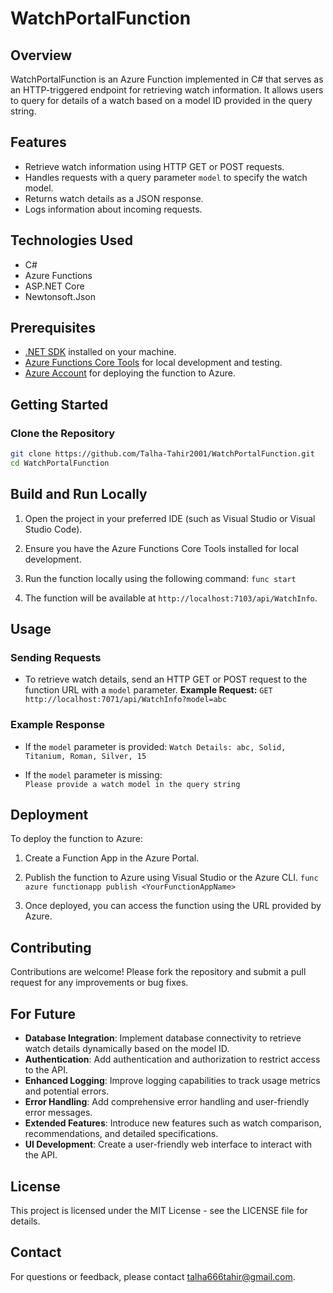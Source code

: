 # WatchPortalFunction

## Overview

WatchPortalFunction is an Azure Function implemented in C# that serves as an HTTP-triggered endpoint for retrieving watch information. It allows users to query for details of a watch based on a model ID provided in the query string.

## Features

- Retrieve watch information using HTTP GET or POST requests.
- Handles requests with a query parameter `model` to specify the watch model.
- Returns watch details as a JSON response.
- Logs information about incoming requests.

## Technologies Used

- C#
- Azure Functions
- ASP.NET Core
- Newtonsoft.Json

## Prerequisites

- [.NET SDK](https://dotnet.microsoft.com/download) installed on your machine.
- [Azure Functions Core Tools](https://learn.microsoft.com/en-us/azure/azure-functions/functions-run-local) for local development and testing.
- [Azure Account](https://azure.microsoft.com/free/) for deploying the function to Azure.

## Getting Started

### Clone the Repository

```bash
git clone https://github.com/Talha-Tahir2001/WatchPortalFunction.git
cd WatchPortalFunction
```
## Build and Run Locally

1.  Open the project in your preferred IDE (such as Visual Studio or Visual Studio Code).
    
2.  Ensure you have the Azure Functions Core Tools installed for local development.
    
3.  Run the function locally using the following command:
		`func start`		
4. The function will be available at 			`http://localhost:7103/api/WatchInfo`.
## Usage

### Sending Requests

-   To retrieve watch details, send an HTTP GET or POST request to the function URL with a `model` parameter.
**Example Request:**
`GET http://localhost:7071/api/WatchInfo?model=abc`
### Example Response
-   If the `model` parameter is provided:
    `Watch Details: abc, Solid, Titanium, Roman, Silver, 15` 
    
-   If the `model` parameter is missing:    
    `Please provide a watch model in the query string`
## Deployment

To deploy the function to Azure:

1.  Create a Function App in the Azure Portal.
    
2.  Publish the function to Azure using Visual Studio or the Azure CLI.
    `func azure functionapp publish <YourFunctionAppName>`
3. Once deployed, you can access the function using the URL provided by Azure.
    

## Contributing

Contributions are welcome! Please fork the repository and submit a pull request for any improvements or bug fixes.
## For Future

-   **Database Integration**: Implement database connectivity to retrieve watch details dynamically based on the model ID.
-   **Authentication**: Add authentication and authorization to restrict access to the API.
-   **Enhanced Logging**: Improve logging capabilities to track usage metrics and potential errors.
-   **Error Handling**: Add comprehensive error handling and user-friendly error messages.
-   **Extended Features**: Introduce new features such as watch comparison, recommendations, and detailed specifications.
-   **UI Development**: Create a user-friendly web interface to interact with the API.
## License

This project is licensed under the MIT License - see the LICENSE file for details.

## Contact

For questions or feedback, please contact talha666tahir@gmail.com.
